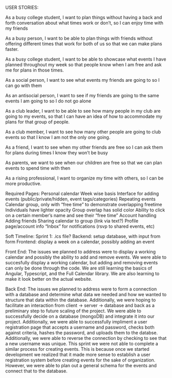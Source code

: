 USER STORIES:

As a busy college student, I want to plan things without having a back and forth conversation about what times work or don’t, so I can enjoy time with my friends

As a busy person, I want to be able to plan things with friends without offering different times that work for both of us so that we can make plans faster.

As a busy college student, I want to be able to showcase what events I have planned throughout my week so that people know when I am free and ask me for plans in those times.

As a social person, I want to see what  events my friends are going to so I can go with them

As an antisocial person, I want to see if my friends are going to the same events I am going to so I do not go alone

As a club leader, I want to be able to see how many people in my club are going to my events, so that I can have an idea of how to accommodate my plans for that group of people.

As a club member, I want to see how many other people are going to club events so that I know I am not the only one going.

As a friend, I want to see when my other friends are free so I can ask them for plans during times I know they won’t be busy

As parents, we want to see when our children are free so that we can plan events to spend time with then

As a rising professional, I want to organize my time with others, so I can be more productive.




Required Pages:
Personal calendar
	Week wise basis
	Interface for adding events (public/private/hidden, event tags/categories)
	Repeating events
Calendar group, only with “free time” to demonstrate overlapping freetime
	Individuals have lighter opacity
	Group overlap has solid color
	Ability to click on a certain member’s name and see their “free time”
Account handling
	Adding friends
	Sharing calendar to group (link via text?)
	Profile page/account info
	“Inbox” for notifications (rsvp to shared events, etc)
	

Soft Timeline:
Sprint 1: 
	.ics file?
	Backend: setup database, with input from form
	Frontend: display a week on a calendar, possibly adding an event

Front End:
The issues we planned to address were to display a working calendar and possibly the ability to add and remove events.
We were able to succesfully display a working calendar, but adding and removing events can only be done through the code.
We are still learning the basics of Angular, Typescript, and the Full Calendar library. We are also learning to make it look
better on the actual website.

Back End:
The issues we planned to address were to form a connection with a database and determine what data we needed and how we wanted to structure that data within the database. Additionally, we were hoping to facilitate an interaction from client -> server -> database and back as a preliminary step to future scaling of the project. We were able to successfully decide on a database (mongoDB) and integrate it into our project. Additionally, we were able to successfully impliment a user registration page that accepts a username and password, checks both against criteria, hashes the password, and uploads them to the databse. Additionally, we were able to reverse the connection by checking to see that a new username was unique. This sprint we were not able to complete a similar process for creating events. This is because once we started development we realized that it made more sense to establish a user registration system before creating events for the sake of organization. However, we were able to plan out a general schema for the events and connect that to the database. 
